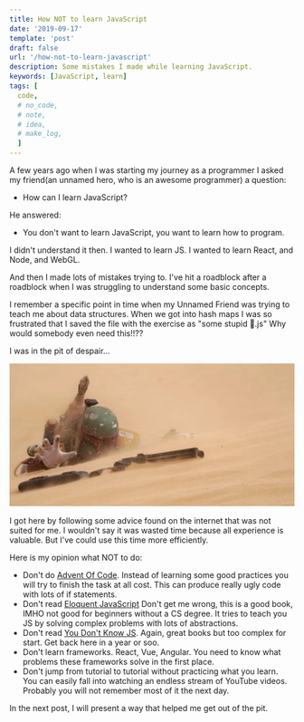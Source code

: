 ```yaml
---
title: How NOT to learn JavaScript
date: '2019-09-17'
template: 'post'
draft: false
url: '/how-not-to-learn-javascript'
description: Some mistakes I made while learning JavaScript.
keywords: [JavaScript, learn]
tags: [
  code,
  # no_code,
  # note,
  # idea,
  # make_log,
  ]
---
```


A few years ago when I was starting my journey as a programmer I asked my friend(an unnamed hero, who is an awesome programmer) a question:

- How can I learn JavaScript?

He answered:

- You don't want to learn JavaScript, you want to learn how to program.

I didn't understand it then. I wanted to learn JS. I wanted to learn React, and Node, and WebGL.

And then I made lots of mistakes trying to. I've hit a roadblock after a roadblock when I was struggling to understand some basic concepts. 

I remember a specific point in time when my Unnamed Friend was trying to teach me about data structures. When we got into hash maps I was so frustrated that I saved the file with the exercise as "some stupid 💩.js"
Why would somebody even need this!!??

I was in the pit of despair...

![pit of despair](./pit.PNG)

I got here by following some advice found on the internet that was not suited for me.
I wouldn't say it was wasted time because all experience is valuable. But I've could use this time more efficiently.

Here is my opinion what NOT to do:

* Don't do [Advent Of Code](https://adventofcode.com/). Instead of learning some good practices you will try to finish the task at all cost. This can produce really ugly code with lots of if statements. 
* Don't read [Eloquent JavaScript](https://eloquentjavascript.net/) Don't get me wrong, this is a good book, IMHO not good for beginners without a CS degree. It tries to teach you JS by solving complex problems with lots of abstractions. 
* Don't read [You Don't Know JS](https://github.com/getify/You-Dont-Know-JS/tree/1st-ed). Again, great books but too complex for start. Get back here in a year or soo.
* Don't learn frameworks. React, Vue, Angular. You need to know what problems these frameworks solve in the first place. 
* Don't jump from tutorial to tutorial without practicing what you learn. You can easily fall into watching an endless stream of YouTube videos. Probably you will not remember most of it the next day.

In the next post, I will present a way that helped me get out of the pit.

